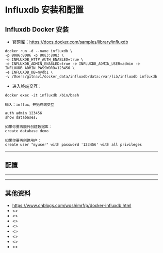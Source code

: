 # Influxdb 安装和配置



## Influxdb Docker 安装

- 官网库：<https://docs.docker.com/samples/library/influxdb>


```
docker run -d --name influxdb \
-p 8086:8086 -p 8083:8083 \
-e INFLUXDB_HTTP_AUTH_ENABLED=true \
-e INFLUXDB_ADMIN_ENABLED=true -e INFLUXDB_ADMIN_USER=admin -e INFLUXDB_ADMIN_PASSWORD=123456 \
-e INFLUXDB_DB=mydb1 \
-v /Users/gitnavi/docker_data/influxdb/data:/var/lib/influxdb influxdb
```


- 进入终端交互：

```
docker exec -it influxdb /bin/bash

输入：influx，开始终端交互

auth admin 123456
show databases;

如果你要再额外创建数据库：
create database demo

如果你要再创建用户：
create user "myuser" with password '123456' with all privileges
```


----------------------------------------------------------------------------------------------

## 配置



----------------------------------------------------------------------------------------------



----------------------------------------------------------------------------------------------


## 其他资料

- <https://www.cnblogs.com/woshimrf/p/docker-influxdb.html>
- <>
- <>
- <>
- <>
- <>
- <>
- <>
- <>

